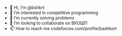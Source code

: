 - 👋 Hi, I’m @bshkrt
- 👀 I’m interested in competitive programming
- 🌱 I’m currently solving problems
- 💞️ I’m looking to collaborate on ВКОШП
- 📫 How to reach me codeforces.com/profile/bashkort
